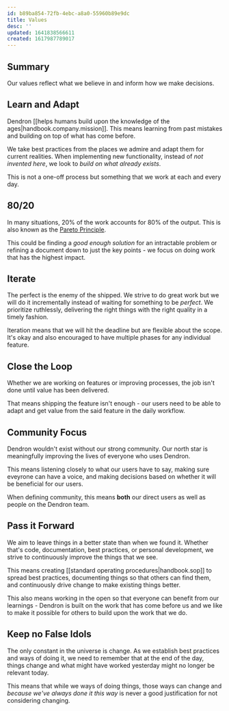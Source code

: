 ```yaml
---
id: b89ba854-72fb-4ebc-a8a0-55960b89e9dc
title: Values
desc: ''
updated: 1641838566611
created: 1617987789017
---
```


## Summary

Our values reflect what we believe in and inform how we make decisions. 

## Learn and Adapt

Dendron [[helps humans build upon the knowledge of the ages|handbook.company.mission]]. This means learning from past mistakes and building on top of what has come before.

We take best practices from the places we admire and adapt them for current realities. When implementing new functionality, instead of *not invented here*, we look to  *build on what already exists*.

This is not a one-off process but something that we work at each and every day.

## 80/20

In many situations, 20% of the work accounts for 80% of the output.  This is also known as the [Pareto Principle](https://en.wikipedia.org/wiki/Pareto_principle). 

This could be finding a *good enough solution* for an intractable problem or refining a document down to just the key points - we focus on doing work that has the highest impact.

## Iterate

The perfect is the enemy of the shipped. We strive to do great work but we will do it incrementally instead of waiting for something to be _perfect_. We prioritize ruthlessly, delivering the right things with the right quality in a timely fashion.

Iteration means that we will hit the deadline but are flexible about the scope. It's okay and also encouraged to have multiple phases for any individual feature.

<!-- ### In Practice

- We publish our work (eg. code, handbook, roadmap) in the process of working on it
- We push out updates on a [weekly release cycle](https://wiki.dendron.so/notes/932534e7-e788-4fdb-bc8c-eaf761992a8d.html) -->

## Close the Loop

Whether we are working on features or improving processes, the job isn't done until value has been delivered.

That means shipping the feature isn't enough - our users need to be able to adapt and get value from the said feature in the daily workflow.

## Community Focus

Dendron wouldn't exist without our strong community. Our north star is meaningfully improving the lives of everyone who uses Dendron. 

This means listening closely to what our users have to say, making sure eveyrone can have a voice, and making decisions based on whether it will be beneficial for our users.

When defining community, this means **both** our direct users as well as people on the Dendron team. 

## Pass it Forward

We aim to leave things in a better state than when we found it. Whether that's code, documentation, best practices, or personal development, we strive to continuously improve the things that we see.

This means creating [[standard operating procedures|handbook.sop]] to spread best practices, documenting things so that others can find them, and continuously drive change to make existing things better. 

This also means working in the open so that everyone can benefit from our learnings - Dendron is built on the work that has come before us and we like to make it possible for others to build upon the work that we do. 

## Keep no False Idols

The only constant in the universe is change. As we establish best practices and ways of doing it, we need to remember that at the end of the day, things change and what might have worked yesterday might no longer be relevant today.

This means that while we  ways of doing things, those ways can change and *because we've always done it this way* is never a good justification for not considering changing. 



<!-- ### In Practice

- We provide personal onboardings for new users
- We addressing questions and feedback in [discord](https://discord.gg/AE3NRw9) in near realtime
- We adjusting and prioritize user feedback when planning our [roadmap](https://wiki.dendron.so/notes/6e4c4f61-80a3-46fa-9ad3-04b99d9e9695.html)
- We err on the side of over communicating when we're not sure if our message is understood -->

<!-- - We dedicate a `learnings` section to the end of every project to figure out how to improve the process for next time -->

<!-- ## Sustainability

We look for virtuous cycles and long term growth in what we do. This means we think about the long term **costs and benefits** of what we do, features we ship, and promises that we make.

Whether its code, tooling our community - our goal is to leave things in a better state than how we found it.  -->


<!-- ### Key Principles

#### Pragmatism

We have high level goals but we are flexible in the details. At the end of the day we will do whatever it takes to help people make sense of the things that matter.  We look to integrate with existing tools instead of replacing them using pods and interoperable standards

## Bias for Action

> Speed matters in business. Many decisions and actions are reversible and do not need extensive study. We value calculated risk taking. 

> Amazon Leadership Principle


## Working in the Open

This means that we will be transaparent about what, how, and why we do things. 

### In Practice

- We released Dendron as an open source product
- We published our handbook for everyone to see
- We publish our [roadmap](https://wiki.dendron.so/notes/6e4c4f61-80a3-46fa-9ad3-04b99d9e9695.html) on github


### In Practice
- All important decisions and learnings are written down in the company handbook so everyone can benefit
- We are collecting and indexing the worlds data in publically available vaults on [Personal Knowledge Management](https://pkm.dendron.so/), [AWS](https://aws.dendron.so/) and of course [XKCD](https://xkcd.dendron.so/)
- We would rather scope down or postpone work than do work that is unsustainable (eg. extended long hours, significant tech debt or operational cost, etc)

### Key Principles

#### Systems First

While we generally trust that people will try to do the right thing, humans make mistakes. Its part of being human. Therefore, we aim to build automated processes and systems for common and complicated issues. 

In Practice:
- Continuous Integration tests on all features
- Checklists and SOPs for all processes

#### Flywheels

We are looking to create systems that make make things easier

In Practice:
- [[Learn and Adapt|handbook.company.values#learn-and-adapt]] -> [[Iterate|handbook.company.values#iteration]] -> [[Learn|handbook.company.values#lifelong-learning]]

#### Bias for Simplicity

Things should be as complicated as they need to be and no more. 

In Practice:
- When creating new features, opt for sensible defaults vs need for extra configuration

#### Pruning

Complexity happens when growth happens in absence of feedback. Pruning is about inventing and simplifying.  Whether its working on Dendron, internal processes or external documentation, the goal is not to simply add more features and functions but also consider how things are like as a whole

In Practice:
- Dedicated [pruning](https://wiki.dendron.so/notes/3be48b69-76e1-495e-9314-cae2fe22813d.html#pruning-️) section in changelog
- Monthly review of internal processes and external docs for pruning opportunities


<!-- ## Passing It Forward

We leave things better than we found it. Code, knowledge, the world - we like to leave things so that the next person coming back do it will have a better way of starting.

### In Practice
- all important decisions and learnings are written down in the company handbook so everyone can benefit
- we are collecting and indexing the worlds data in publically available vaults on [Personal Knowledge Management](https://pkm.dendron.so/), [AWS](https://aws.dendron.so/) and of course [XKCD](https://xkcd.dendron.so/)
 --> 
